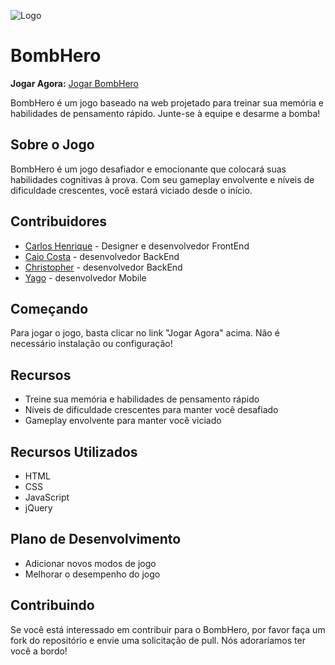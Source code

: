 ![Logo](https://i.ibb.co/5Wn3zgB/bombhero-banner.jpg)

# BombHero

**Jogar Agora:** [Jogar BombHero](https://bombhero.vercel.app/)

BombHero é um jogo baseado na web projetado para treinar sua memória e habilidades de pensamento rápido. Junte-se à equipe e desarme a bomba!

## Sobre o Jogo

BombHero é um jogo desafiador e emocionante que colocará suas habilidades cognitivas à prova. Com seu gameplay envolvente e níveis de dificuldade crescentes, você estará viciado desde o início.

## Contribuidores

* [Carlos Henrique](https://github.com/CarlosMattei) - Designer e desenvolvedor FrontEnd
* [Caio Costa](https://github.com/CaioCosta2JZ) - desenvolvedor BackEnd
* [Christopher](https://github.com/Christopher1004) - desenvolvedor BackEnd
* [Yago](https://github.com/yagozeppini) - desenvolvedor Mobile

## Começando

Para jogar o jogo, basta clicar no link "Jogar Agora" acima. Não é necessário instalação ou configuração!

## Recursos

* Treine sua memória e habilidades de pensamento rápido
* Níveis de dificuldade crescentes para manter você desafiado
* Gameplay envolvente para manter você viciado

## Recursos Utilizados

* <i class="fab fa-html5"></i> HTML
* <i class="fab fa-css3-alt"></i> CSS
* <i class="fab fa-js-square"></i> JavaScript
* <i class="fab fa-jquery"></i> jQuery

## Plano de Desenvolvimento

* Adicionar novos modos de jogo
* Melhorar o desempenho do jogo

## Contribuindo

Se você está interessado em contribuir para o BombHero, por favor faça um fork do repositório e envie uma solicitação de pull. Nós adoraríamos ter você a bordo!